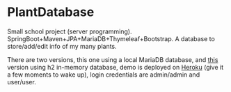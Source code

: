 # PlantDatabase
Small school project (server programming). SpringBoot+Maven+JPA+MariaDB+Thymeleaf+Bootstrap. A database to store/add/edit info of my many plants.

There are two versions, this one using a local MariaDB database, and <a href="https://github.com/katjapennanen/PlantDatabaseH2">this</a> version using h2 in-memory database, demo is deployed on <a href="https://houseplant-manager.herokuapp.com/login">Heroku</a> (give it a few moments to wake up), login credentials are admin/admin and user/user.
